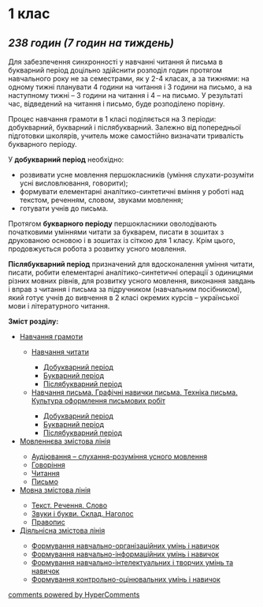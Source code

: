 <div id="hypercomments_widget" class="js-hypercomments-widget invisible"></div>

# 1 клас

## <i>238 годин (7 годин на тиждень)</i>

<p>Для забезпечення синхронності у навчанні читання й письма в букварний період доцільно здійснити розподіл годин протягом навчального року не за семестрами, як у 2-4 класах, а за тижнями: на одному тижні планувати 4 години на читання і 3 години на  письмо, а на наступному тижні – 3 години на читання і 4 –  на письмо. У результаті час, відведений на читання і письмо, буде розподілено порівну.</p>
<p>Процес навчання грамоти в 1 класі поділяється на 3 періоди: добукварний, букварний і післябукварний. Залежно від попередньої підготовки школярів, учитель може самостійно визначати тривалість букварного періоду.</p>
<p>У <b>добукварний період</b> необхідно: 
<ul type="disc">
<li>розвивати усне мовлення першокласників (уміння слухати-розуміти усні висловлювання, говорити);</li>
<li>формувати елементарні аналітико-синтетичні вміння у роботі над текстом, реченням, словом, звуками мовлення;</li>
<li>готувати учнів до письма.</li>
</ul>
<p>Протягом <b>букварного періоду</b> першокласники оволодівають початковими уміннями читати за букварем, писати в зошитах з друкованою основою і в зошитах із сіткою для 1 класу. Крім цього, продовжується робота з розвитку усного мовлення.</p>
<p><b>Післябукварний період</b> призначений для вдосконалення уміння читати, писати, робити елементарні аналітико-синтетичні операції з одиницями різних мовних рівнів, для розвитку усного мовлення, виконання завдань і вправ з читання і письма за підручником (навчальним посібником), який готує учнів до вивчення в 2 класі окремих курсів – української мови і літературного читання.</p>

<p><b>Зміст розділу:</b></p>
<ul type="disc">
<li><a href="http://ukrmon14.ed-era.com/1/navchannya_gramoti.html">Навчання грамоти</a></li>
<ul type="circle">
<li><a href="http://ukrmon14.ed-era.com/1/navchannya_chitati.html">Навчання читати</a></li>
</a></li>
<ul type="square">
<li><a href="http://ukrmon14.ed-era.com/1/dobukvarniy_period.html">Добукварний період</a></li>
<li><a href="http://ukrmon14.ed-era.com/1/bukvarniy_period.html">Букварний період</a></li>
<li><a href="http://ukrmon14.ed-era.com/1/pislyabukvarniy_period.html">Післябукварний період</a></li>
</ul>
<li><a href="http://ukrmon14.ed-era.com/1/navchannya_pisma.html">Навчання письма. Графічні навички письма. Техніка письма. Культура оформлення письмових робіт</a></li>
</a></li>
<ul type="square">
<li><a href="http://ukrmon14.ed-era.com/1/dobukvarniy-period.html">Добукварний період</a></li>
<li><a href="http://ukrmon14.ed-era.com/1/bukvarniy-period.html">Букварний період</a></li>
<li><a href="http://ukrmon14.ed-era.com/1/pislyabukvarniy-period.html">Післябукварний період</a></li>
</ul>
</ul>
<li><a href="http://ukrmon14.ed-era.com/1/movlennyeva_zmistova_liniya.html">Мовленнєва змістова лінія</a></li>
<ul type="circle">
<li><a href="http://ukrmon14.ed-era.com/1/audiyuvannya.html">Аудіювання – слухання-розуміння усного мовлення</a></li>
<li><a href="http://ukrmon14.ed-era.com/1/govorinnya.html">Говоріння</a></li>
<li><a href="http://ukrmon14.ed-era.com/1/chitannya.html">Читання</a></li>
<li><a href="http://ukrmon14.ed-era.com/1/pismo.html">Письмо</a></li>
</ul>
<li><a href="http://ukrmon14.ed-era.com/1/movna_zmistova_liniya.html">Мовна змістова лінія</a></li>
<ul type="circle">
<li><a href="http://ukrmon14.ed-era.com/1/tekst_rechennya_slovo.html">Текст. Речення. Слово</a></li>
<li><a href="http://ukrmon14.ed-era.com/1/zvuki_i_bukvi_sklad_nagolos.html">Звуки і букви. Склад. Наголос</a></li>
<li><a href="http://ukrmon14.ed-era.com/1/pravopis.html">Правопис</a></li>
</ul>
<li><a href="http://ukrmon14.ed-era.com/1/diyalnisna_zmistova_liniya.html">Діяльнісна змістова лінія</a></li>
<ul type="circle">
<li><a href="http://ukrmon14.ed-era.com/1/formuvannya_navchalno-organizatsiynikh_umin_i_navichok.html">Формування навчально-організаційних умінь і навичок</a></li>
<li><a href="http://ukrmon14.ed-era.com/1/formuvannya_navchalno-informatsiynikh_umin_i_navichok.html">Формування навчально-інформаційних умінь і навичок</a></li>
<li><a href="http://ukrmon14.ed-era.com/1/formuvannya-navchalno-intelektualnikh-i-tvorchikh-umin-ta-navichok.html">Формування навчально-інтелектуальних і творчих умінь та навичок</a></li>
<li><a href="http://ukrmon14.ed-era.com/1/formuvannya_kontrolno-otsinyuvalnikh_umin_i_navichok.html">Формування контрольно-оцінювальних умінь і навичок</a></li>
</ul>
</ul>

<div class="js-hypercomments-container">
<a href="http://hypercomments.com" class="hc-link" title="comments widget">comments powered by HyperComments</a>
</div>